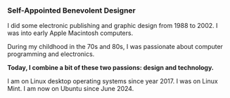 ### Self-Appointed Benevolent Designer

I did some electronic publishing and graphic design from 1988 to 2002. I was into early Apple Macintosh computers.

During my childhood in the 70s and 80s, I was passionate about computer programming and electronics.

**Today, I combine a bit of these two passions: design and technology.**

I am on Linux desktop operating systems since year 2017. I was on Linux Mint. I am now on Ubuntu since June 2024.
